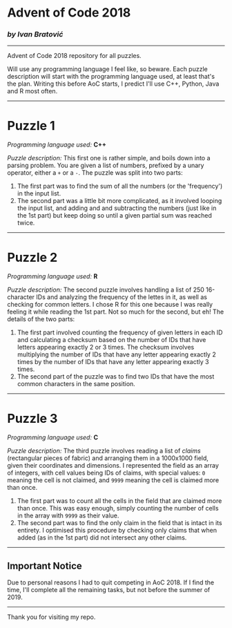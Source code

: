 # Advent of Code 2018
### *by Ivan Bratović*
***
Advent of Code 2018 repository for all puzzles.

Will use any programming language I feel like, so beware.
Each puzzle description will start with the programming language used, at least that's the plan.
Writing this before AoC starts, I predict I'll use C++, Python, Java and R most often.

***
# Puzzle 1
*Programming language used:* **C++**

*Puzzle description:* This first one is rather simple, and boils down into a parsing problem.
You are given a list of numbers, prefixed by a unary operator, either a `+` or a `-`. The puzzle was split into two parts:

1. The first part was to find the sum of all the numbers (or the 'frequency') in the input list.
2. The second part was a little bit more complicated, as it involved looping the input list, and adding and
and subtracting the numbers (just like in the 1st part) but keep doing so until a given partial sum was reached
twice.

***
# Puzzle 2
*Programming language used:* **R**

*Puzzle description:* The second puzzle involves handling a list of 250 16-character IDs and analyzing the frequency of the lettes in it, as well as checking for common letters. I chose R for this one because I was really feeling it while reading the 1st part. Not so much for the second, but eh! The details of the two parts:

1. The first part involved counting the frequency of given letters in each ID and calculating a checksum based on the number of IDs that have letters appearing exactly 2 or 3 times. The checksum involves multiplying the number of IDs that have any letter appearing exactly 2 times by the number of IDs that have any letter appearing exactly 3 times.
2. The second part of the puzzle was to find two IDs that have the most common characters in the same position.

***
# Puzzle 3
*Programming language used:* **C**

*Puzzle description:* The third puzzle involves reading a list of *claims* (rectangular pieces of fabric) and arranging them in a 1000x1000 field, given their coordinates and dimensions. I represented the field as an array of integers, with cell values being IDs of claims, with special values: `0` meaning the cell is not claimed, and `9999` meaning the cell is claimed more than once.

1. The first part was to count all the cells in the field that are claimed more than once. This was easy enough, simply counting the number of cells in the array with `9999` as their value.
2. The second part was to find the only claim in the field that is intact in its entirety. I optimised this procedure by checking only claims that when added (as in the 1st part) did not intersect any other claims.
***

## Important Notice
Due to personal reasons I had to quit competing in AoC 2018. If I find the time, I'll complete all the remaining tasks, but not before the summer of 2019.

***

Thank you for visiting my repo.
